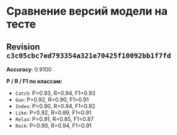 # Сравнение версий модели на тесте

## Revision `c3c05cbc7ed793354a321e70425f10092bb1f7fd`

**Accuracy**: 0.9100  

**P / R / F1 по классам:**  
- `Catch`: P=0.93, R=0.94, F1=0.93
- `Gun`: P=0.92, R=0.90, F1=0.91
- `Index`: P=0.90, R=0.94, F1=0.92
- `Like`: P=0.92, R=0.89, F1=0.91
- `Relax`: P=0.91, R=0.85, F1=0.87
- `Rock`: P=0.90, R=0.94, F1=0.91
